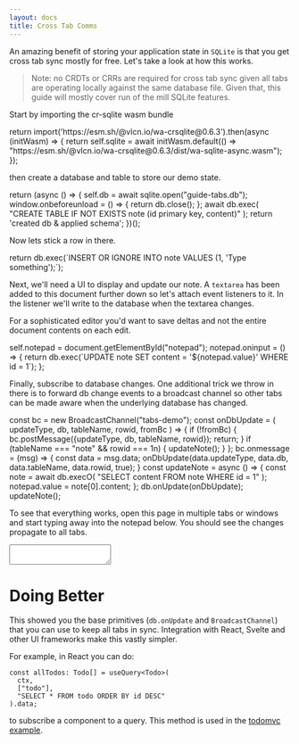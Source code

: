 ```yaml
---
layout: docs
title: Cross Tab Comms
---
```


<style type="text/css">
@import url("../assets/interactive/runnable-code.css");
@import url("../assets/interactive/json-viewer.css");
@import url("../assets/docs/guides/solving-tabs.css");
</style>

<script type="module" src="../assets/docs/guides/common.js"></script>

An amazing benefit of storing your application state in `SQLite` is that you get cross tab sync mostly for free. Let's take a look at how this works.

> Note: no CRDTs or CRRs are required for cross tab sync given all tabs are operating locally against the same database file. Given that, this guide will mostly cover run of the mill SQLite features.

Start by importing the cr-sqlite wasm bundle

<div class="runnable-code">
  <div>
return import('https://esm.sh/@vlcn.io/wa-crsqlite@0.6.3').then(async (initWasm) => {
  return self.sqlite = await initWasm.default(() => "https://esm.sh/@vlcn.io/wa-crsqlite@0.6.3/dist/wa-sqlite-async.wasm");
});
  </div>
</div>

then create a database and table to store our demo state.

<div class="runnable-code">
  <div>
return (async () => {
  self.db = await sqlite.open("guide-tabs.db");
  window.onbeforeunload = () => {
    return db.close();
  };
  await db.exec(
    "CREATE TABLE IF NOT EXISTS note (id primary key, content)"
  );
  return 'created db & applied schema';
})();
  </div>
</div>

Now lets stick a row in there.

<div class="runnable-code">
  <div>
return db.exec(`INSERT OR IGNORE INTO note VALUES (1, 'Type something');`);
  </div>
</div>

Next, we'll need a UI to display and update our note. A `textarea` has been added to this document further down so let's attach event listeners to it. In the listener we'll write to the database when the textarea changes.

For a sophisticated editor you'd want to save deltas and not the entire document contents on each edit.

<div class="runnable-code">
  <div>
self.notepad = document.getElementById("notepad");
notepad.oninput = () => {
  return db.exec(`UPDATE note SET content = '${notepad.value}' WHERE id = 1`);
};
  </div>
</div>

Finally, subscribe to database changes. One additional trick we throw in there is to forward db change events to a broadcast channel so other tabs can be made aware when the underlying database has changed.

<div class="runnable-code">
  <div>
const bc = new BroadcastChannel("tabs-demo");
const onDbUpdate = (
  updateType,
  db,
  tableName,
  rowid,
  fromBc
) => {
  if (!fromBc) {
    bc.postMessage({updateType, db, tableName, rowid});
    return;
  }
  if (tableName === "note" && rowid === 1n) {
    updateNote();
  }
};
bc.onmessage = (msg) => {
  const data = msg.data;
  onDbUpdate(data.updateType, data.db, data.tableName, data.rowid, true);
}
const updateNote = async () => {
  const note = await db.execO(
    "SELECT content FROM note WHERE id = 1"
  );
  notepad.value = note[0].content;
};
db.onUpdate(onDbUpdate);
updateNote();
  </div>
</div>

To see that everything works, open this page in multiple tabs or windows and start typing away into the notepad below. You should see the changes propagate to all tabs.

<textarea id="notepad"></textarea>

# Doing Better

This showed you the base primitives (`db.onUpdate` and `BroadcastChannel`) that you can use to keep all tabs in sync. Integration with React, Svelte and other UI frameworks make this vastly simpler.

For example, in React you can do:

```
const allTodos: Todo[] = useQuery<Todo>(
  ctx,
  ["todo"],
  "SELECT * FROM todo ORDER BY id DESC"
).data;
```

to subscribe a component to a query. This method is used in the [todomvc example](https://github.com/vlcn-io/cr-sqlite/tree/main/js/examples/todomvc).
